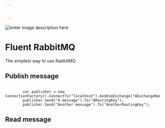 ```yaml
---


---
```


<p><img src="https://www.rabbitmq.com/img/RabbitMQ-logo.svg" alt="enter image description here"></p>
<h1 id="fluent-rabbitmq">Fluent RabbitMQ</h1>
<p>The simplest way to use RabbitMQ</p>
<h2 id="publish-message">Publish message</h2>
<pre><code class="language-cs">
        var publisher = new ConnectionFactory().ConnectTo("localhost").AndUseExchange("AExchangeName").OfType(ExchangeType.Direct).GetPublisher();
        publisher.Send("A message").To("ARoutingKey");
        publisher.Send("Another message").To("AnotherRoutingKey");
</code></pre>
<h2 id="read-message">Read message</h2>

